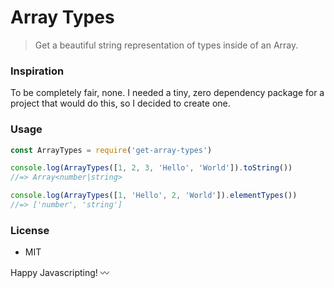 # Array Types

> Get a beautiful string representation of types inside of an Array.
### Inspiration
To be completely fair, none. I needed a tiny, zero dependency package for a project that would do this, so I decided to create one.

### Usage
```javascript
const ArrayTypes = require('get-array-types')

console.log(ArrayTypes([1, 2, 3, 'Hello', 'World']).toString())
//=> Array<number|string>

console.log(ArrayTypes([1, 'Hello', 2, 'World']).elementTypes())
//=> ['number', 'string']
```

### License
- MIT

Happy Javascripting! 〰️
